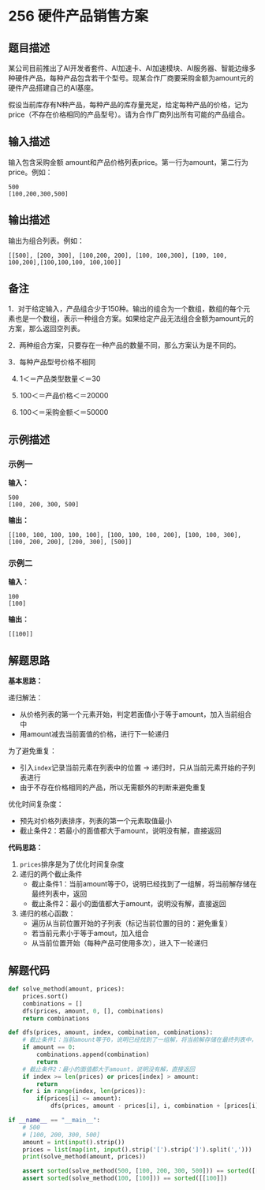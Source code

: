 # 256 硬件产品销售方案

## 题目描述

某公司目前推出了AI开发者套件、AI加速卡、AI加速模块、AI服务器、智能边缘多种硬件产品，每种产品包含若干个型号。现某合作厂商要采购金额为amount元的硬件产品搭建自己的AI基座。

假设当前库存有N种产品，每种产品的库存量充足，给定每种产品的价格，记为price（不存在价格相同的产品型号）。请为合作厂商列出所有可能的产品组合。

## 输入描述

输入包含采购金额 amount和产品价格列表price。第一行为amount，第二行为price。例如：
```
500
[100,200,300,500]
```

## 输出描述

输出为组合列表。例如：

`[[500], [200, 300], [100,200, 200], [100, 100,300], [100, 100, 100,200],[100,100,100, 100,100]]`

## 备注
1．对于给定输入，产品组合少于150种。输出的组合为一个数组，数组的每个元素也是一个数组，表示一种组合方案。如果给定产品无法组合金额为amount元的方案，那么返回空列表。

2．两种组合方案，只要存在一种产品的数量不同，那么方案认为是不同的。

3．每种产品型号价格不相同

4. 1＜＝产品类型数量＜＝30

5. 100＜＝产品价格＜＝20000

6. 100＜＝采购金额＜＝50000

## 示例描述

### 示例一

**输入：**
```text
500
[100, 200, 300, 500]
```

**输出：**
```text
[[100, 100, 100, 100, 100], [100, 100, 100, 200], [100, 100, 300], [100, 200, 200], [200, 300], [500]]
```

### 示例二

**输入：**
```text
100
[100]
```

**输出：**
```text
[[100]]
```

## 解题思路

**基本思路：**

递归解法：
- 从价格列表的第一个元素开始，判定若面值小于等于amount，加入当前组合中
- 用amount减去当前面值的价格，进行下一轮递归

为了避免重复：
- 引入`index`记录当前元素在列表中的位置 -> 递归时，只从当前元素开始的子列表进行
- 由于不存在价格相同的产品，所以无需额外的判断来避免重复

优化时间复杂度：
- 预先对价格列表排序，列表的第一个元素取值最小
- 截止条件2：若最小的面值都大于amount，说明没有解，直接返回

**代码思路：**
1. `prices`排序是为了优化时间复杂度
2. 递归的两个截止条件
   - 截止条件1：当前amount等于0，说明已经找到了一组解，将当前解存储在最终列表中，返回
   - 截止条件2：最小的面值都大于amount，说明没有解，直接返回
3. 递归的核心函数：
   - 遍历从当前位置开始的子列表（标记当前位置的目的：避免重复）
   - 若当前元素小于等于amout，加入组合
   - 从当前位置开始（每种产品可使用多次），进入下一轮递归

## 解题代码
```python
def solve_method(amount, prices):
    prices.sort()
    combinations = []
    dfs(prices, amount, 0, [], combinations)
    return combinations

def dfs(prices, amount, index, combination, combinations):
    # 截止条件1：当前amount等于0，说明已经找到了一组解，将当前解存储在最终列表中，返回
    if amount == 0:
        combinations.append(combination)
        return
    # 截止条件2：最小的面值都大于amount，说明没有解，直接返回
    if index >= len(prices) or prices[index] > amount:
        return
    for i in range(index, len(prices)):
        if(prices[i] <= amount):
            dfs(prices, amount - prices[i], i, combination + [prices[i]], combinations)

if __name__ == "__main__":
    # 500
    # [100, 200, 300, 500]
    amount = int(input().strip())
    prices = list(map(int, input().strip('[').strip(']').split(',')))
    print(solve_method(amount, prices))

    assert sorted(solve_method(500, [100, 200, 300, 500])) == sorted([[100, 100, 100, 100, 100], [100, 100, 100, 200], [100, 100, 300], [100, 200, 200], [200, 300], [500]])
    assert sorted(solve_method(100, [100])) == sorted([[100]])
```